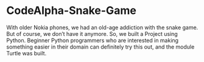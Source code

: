 # CodeAlpha-Snake-Game
With older Nokia phones, we had an old-age addiction with the snake game. But of course, we don’t have it anymore. So, we built a Project using Python. Beginner Python programmers who are interested in making something easier in their domain can definitely try this out, and the module Turtle was built.

